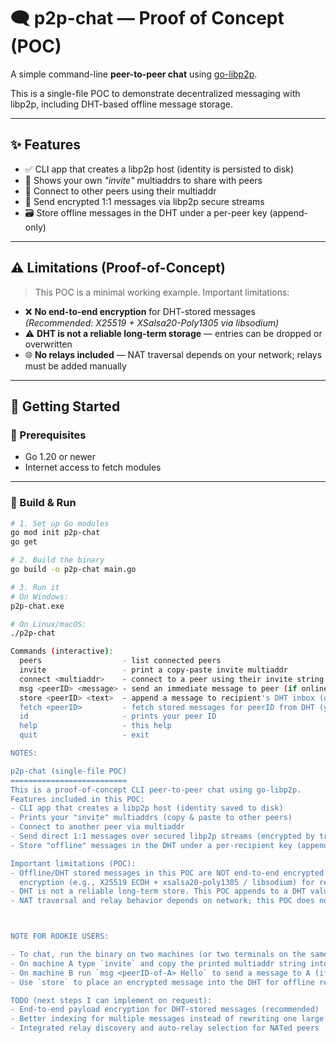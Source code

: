 # 🗨️ p2p-chat — Proof of Concept (POC)

A simple command-line **peer-to-peer chat** using [go-libp2p](https://github.com/libp2p/go-libp2p).

This is a single-file POC to demonstrate decentralized messaging with libp2p, including DHT-based offline message storage.

---

## ✨ Features

- ✅ CLI app that creates a libp2p host (identity is persisted to disk)
- 🔑 Shows your own *"invite"* multiaddrs to share with peers
- 🔌 Connect to other peers using their multiaddr
- 📩 Send encrypted 1:1 messages via libp2p secure streams
- 🗃️ Store offline messages in the DHT under a per-peer key (append-only)

---

## ⚠️ Limitations (Proof-of-Concept)

> This POC is a minimal working example. Important limitations:

- ❌ **No end-to-end encryption** for DHT-stored messages  
  _(Recommended: X25519 + XSalsa20-Poly1305 via libsodium)_
- ⚠️ **DHT is not a reliable long-term storage** — entries can be dropped or overwritten
- 🌐 **No relays included** — NAT traversal depends on your network; relays must be added manually

---

## 🚀 Getting Started

### 🧱 Prerequisites
- Go 1.20 or newer  
- Internet access to fetch modules

---

### 🔧 Build & Run

```bash
# 1. Set up Go modules
go mod init p2p-chat
go get

# 2. Build the binary
go build -o p2p-chat main.go

# 3. Run it
# On Windows:
p2p-chat.exe

# On Linux/macOS:
./p2p-chat

Commands (interactive):
  peers                  - list connected peers
  invite                 - print a copy-paste invite multiaddr
  connect <multiaddr>    - connect to a peer using their invite string
  msg <peerID> <message> - send an immediate message to peer (if online)
  store <peerID> <text>  - append a message to recipient's DHT inbox (offline delivery)
  fetch <peerID>         - fetch stored messages for peerID from DHT (you should run for your own peerID)
  id                     - prints your peer ID
  help                   - this help
  quit                   - exit

NOTES:

p2p-chat (single-file POC)
==========================
This is a proof-of-concept CLI peer-to-peer chat using go-libp2p.
Features included in this POC:
- CLI app that creates a libp2p host (identity saved to disk)
- Prints your "invite" multiaddrs (copy & paste to other peers)
- Connect to another peer via multiaddr
- Send direct 1:1 messages over secured libp2p streams (encrypted by transport)
- Store "offline" messages in the DHT under a per-recipient key (append-only list)

Important limitations (POC):
- Offline/DHT stored messages in this POC are NOT end-to-end encrypted. You must add payload
  encryption (e.g., X25519 ECDH + xsalsa20-poly1305 / libsodium) for real privacy.
- DHT is not a reliable long-term store. This POC appends to a DHT value (size limits apply).
- NAT traversal and relay behavior depends on network; this POC does not run its own relay nodes.



NOTE FOR ROOKIE USERS:

- To chat, run the binary on two machines (or two terminals on the same machine with different ports).
- On machine A type `invite` and copy the printed multiaddr string into machine B using `connect <addr>`.
- On machine B run `msg <peerID-of-A> Hello` to send a message to A (if A is online).
- Use `store` to place an encrypted message into the DHT for offline retrieval (recipient runs `fetch`).

TODO (next steps I can implement on request):
- End-to-end payload encryption for DHT-stored messages (recommended)
- Better indexing for multiple messages instead of rewriting one large DHT value
- Integrated relay discovery and auto-relay selection for NATed peers


